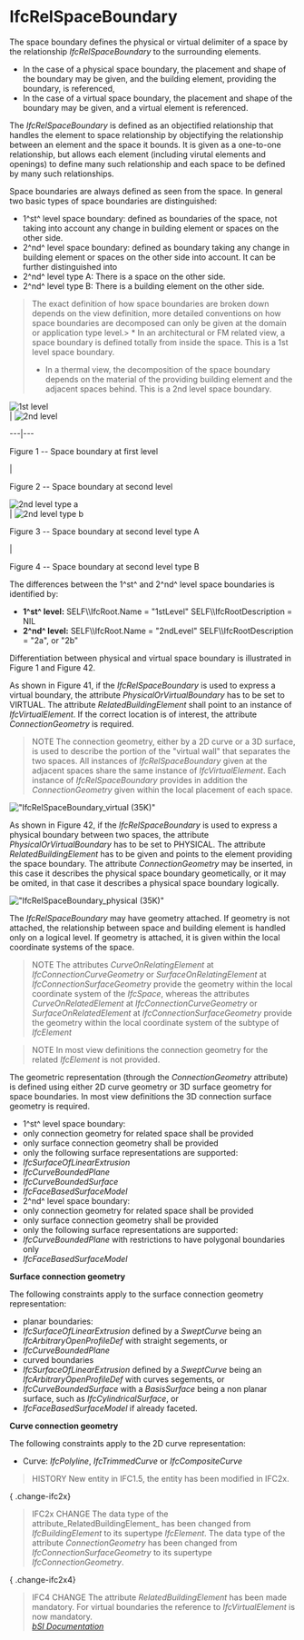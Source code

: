 IfcRelSpaceBoundary
===================
The space boundary defines the physical or virtual delimiter of a space by the
relationship _IfcRelSpaceBoundary_ to the surrounding elements.  
  
* In the case of a physical space boundary, the placement and shape of the boundary may be given, and the building element, providing the boundary, is referenced,  
* In the case of a virtual space boundary, the placement and shape of the boundary may be given, and a virtual element is referenced.  
  
The _IfcRelSpaceBoundary_ is defined as an objectified relationship that
handles the element to space relationship by objectifying the relationship
between an element and the space it bounds. It is given as a one-to-one
relationship, but allows each element (including virutal elements and
openings) to define many such relationship and each space to be defined by
many such relationships.  
  
Space boundaries are always defined as seen from the space. In general two
basic types of space boundaries are distinguished:  
  
* 1^st^ level space boundary: defined as boundaries of the space, not taking into account any change in building element or spaces on the other side.  
* 2^nd^ level space boundary: defined as boundary taking any change in building element or spaces on the other side into account. It can be further distinguished into   
* 2^nd^ level type A: There is a space on the other side.  
* 2^nd^ level type B: There is a building element on the other side.   
  
> The exact definition of how space boundaries are broken down depends on the
> view definition, more detailed conventions on how space boundaries are
> decomposed can only be given at the domain or application type level.> * In
> an architectural or FM related view, a space boundary is defined totally
> from inside the space. This is a 1st level space boundary.  
> * In a thermal view, the decomposition of the space boundary depends on the
> material of the providing building element and the adjacent spaces behind.
> This is a 2nd level space boundary.  
  
  
  
![1st level](figures/ifcrelspaceboundary_1stlevel.png)  
| ![2nd level](figures/ifcrelspaceboundary_2ndlevel.png)  
  
---|---  
  
  

Figure 1 -- Space boundary at first level

  
|

Figure 2 -- Space boundary at second level

  
  
  
  
![2nd level type a](figures/ifcrelspaceboundary_2ndlevel_typea.png)  
| ![2nd level type b](figures/ifcrelspaceboundary_2ndlevel_typeb.png)  
  
  
  

Figure 3 -- Space boundary at second level type A

  
|

Figure 4 -- Space boundary at second level type B

  
  
  
  
  
The differences between the 1^st^ and 2^nd^ level space boundaries is
identified by:  
  
* **1^st^ level:** SELF\\\IfcRoot.Name = "1stLevel" SELF\\\IfcRootDescription = NIL  
* **2^nd^ level:** SELF\\\IfcRoot.Name = "2ndLevel" SELF\\\IfcRootDescription = "2a", or "2b"  
  
Differentiation between physical and virtual space boundary is illustrated in
Figure 1 and Figure 42.  
  
As shown in Figure 41, if the _IfcRelSpaceBoundary_ is used to express a
virtual boundary, the attribute _PhysicalOrVirtualBoundary_ has to be set to
VIRTUAL. The attribute _RelatedBuildingElement_ shall point to an instance of
_IfcVirtualElement_. If the correct location is of interest, the attribute
_ConnectionGeometry_ is required.  
  
> NOTE  The connection geometry, either by a 2D curve or a 3D surface, is used
> to describe the portion of the "virtual wall" that separates the two spaces.
> All instances of _IfcRelSpaceBoundary_ given at the adjacent spaces share
> the same instance of _IfcVirtualElement_. Each instance of
> _IfcRelSpaceBoundary_ provides in addition the _ConnectionGeometry_ given
> within the local placement of each space.  
  
!["IfcRelSpaceBoundary_virtual (35K)"](figures/ifcrelspaceboundary_virtual.png
"Figure 5 -- Space boundary of virtual element")  
  
As shown in Figure 42, if the _IfcRelSpaceBoundary_ is used to express a
physical boundary between two spaces, the attribute
_PhysicalOrVirtualBoundary_ has to be set to PHYSICAL. The attribute
_RelatedBuildingElement_ has to be given and points to the element providing
the space boundary. The attribute _ConnectionGeometry_ may be inserted, in
this case it describes the physical space boundary geometically, or it may be
omited, in that case it describes a physical space boundary logically.  
  
!["IfcRelSpaceBoundary_physical
(35K)"](figures/ifcrelspaceboundary_physical.png "Figure 6 -- Space boundary
of physical element")  
  
The _IfcRelSpaceBoundary_ may have geometry attached. If geometry is not
attached, the relationship between space and building element is handled only
on a logical level. If geometry is attached, it is given within the local
coordinate systems of the space.  
  
> NOTE  The attributes _CurveOnRelatingElement_ at
> _IfcConnectionCurveGeometry_ or _SurfaceOnRelatingElement_ at
> _IfcConnectionSurfaceGeometry_ provide the geometry within the local
> coordinate system of the _IfcSpace_, whereas the attributes
> _CurveOnRelatedElement_ at _IfcConnectionCurveGeometry_ or
> _SurfaceOnRelatedElement_ at _IfcConnectionSurfaceGeometry_ provide the
> geometry within the local coordinate system of the subtype of _IfcElement_  
  
> NOTE  In most view definitions the connection geometry for the related
> _IfcElement_ is not provided.  
  
The geometric representation (through the _ConnectionGeometry_ attribute) is
defined using either 2D curve geometry or 3D surface geometry for space
boundaries. In most view definitions the 3D connection surface geometry is
required.  
  
* 1^st^ level space boundary:   
* only connection geometry for related space shall be provided  
* only surface connection geometry shall be provided  
* only the following surface representations are supported:   
* _IfcSurfaceOfLinearExtrusion_  
* _IfcCurveBoundedPlane_  
* _IfcCurveBoundedSurface_  
* _IfcFaceBasedSurfaceModel_   
* 2^nd^ level space boundary:   
* only connection geometry for related space shall be provided  
* only surface connection geometry shall be provided  
* only the following surface representations are supported:   
* _IfcCurveBoundedPlane_ with restrictions to have polygonal boundaries only  
* _IfcFaceBasedSurfaceModel_   
  
**Surface connection geometry**  
  
The following constraints apply to the surface connection geometry
representation:  
  
* planar boundaries:   
* _IfcSurfaceOfLinearExtrusion_ defined by a _SweptCurve_ being an _IfcArbitraryOpenProfileDef_ with straight segements, or  
* _IfcCurveBoundedPlane_   
* curved boundaries   
* _IfcSurfaceOfLinearExtrusion_ defined by a _SweptCurve_ being an _IfcArbitraryOpenProfileDef_ with curves segements, or  
* _IfcCurveBoundedSurface_ with a _BasisSurface_ being a non planar surface, such as _IfcCylindricalSurface_, or  
* _IfcFaceBasedSurfaceModel_ if already faceted.   
  
**Curve connection geometry**  
  
The following constraints apply to the 2D curve representation:  
  
* Curve: _IfcPolyline_, _IfcTrimmedCurve_ or _IfcCompositeCurve_  
  
> HISTORY  New entity in IFC1.5, the entity has been modified in IFC2x.  
  
{ .change-ifc2x}  
> IFC2x CHANGE The data type of the attribute_RelatedBuildingElement_ has been
> changed from _IfcBuildingElement_ to its supertype _IfcElement_. The data
> type of the attribute _ConnectionGeometry_ has been changed from
> _IfcConnectionSurfaceGeometry_ to its supertype _IfcConnectionGeometry_.  
  
{ .change-ifc2x4}  
> IFC4 CHANGE The attribute _RelatedBuildingElement_ has been made mandatory.
> For virtual boundaries the reference to _IfcVirtualElement_ is now
> mandatory.  
[ _bSI
Documentation_](https://standards.buildingsmart.org/IFC/DEV/IFC4_2/FINAL/HTML/schema/ifcproductextension/lexical/ifcrelspaceboundary.htm)


